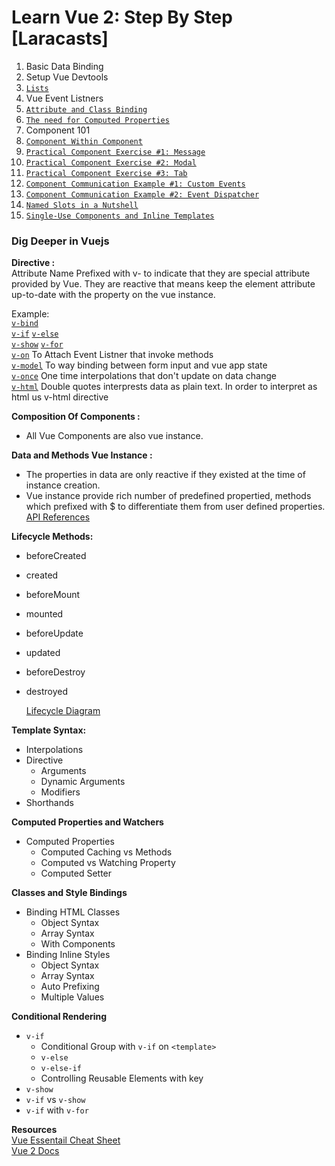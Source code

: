 # Learn Vue 2: Step By Step [Laracasts]

1. Basic Data Binding  
2. Setup Vue Devtools
3. <a target="_blank" href="https://github.com/prakhargvp/laracast_learn_vue-2/blob/master/list.html" >`Lists`</a>
4. Vue Event Listners
5. <a target="_blank" href="https://github.com/prakhargvp/laracast_learn_vue-2/blob/master/attribute_class-binding.html" >`Attribute and Class Binding`</a>
6.  <a target="_blank" href="https://github.com/prakhargvp/laracast_learn_vue-2/blob/master/computed_properties.html" >`The need for Computed Properties`</a>
7. Component 101
8.  <a target="_blank" href="https://github.com/prakhargvp/laracast_learn_vue-2/blob/master/component_within_component.html" >`Component Within Component`</a>
9.  <a target="_blank" href="https://github.com/prakhargvp/laracast_learn_vue-2/blob/master/message_component.html" >`Practical Component Exercise #1: Message`</a>
10.  <a target="_blank" href="https://github.com/prakhargvp/laracast_learn_vue-2/blob/master/modal_component.html" >`Practical Component Exercise #2: Modal`</a>
11.  <a target="_blank" href="https://github.com/prakhargvp/laracast_learn_vue-2/blob/master/tabs.html" >`Practical Component Exercise #3: Tab`</a>
12.  <a target="_blank" href="https://github.com/prakhargvp/laracast_learn_vue-2/blob/master/child_parent_communication-custom_event.html" >`Component Communication Example #1: Custom Events`</a>
13.  <a target="_blank" href="https://github.com/prakhargvp/laracast_learn_vue-2/blob/master/child_parent_communication-event_dispatcher.html" >`Component Communication Example #2: Event Dispatcher`</a>
14. <a target="_blank" href="https://github.com/prakhargvp/laracast_learn_vue-2/blob/master/named_slot.html">`Named Slots in a Nutshell`</a>
15. <a target="_blank" href="https://github.com/prakhargvp/laracast_learn_vue-2/blob/master/single_use_component-inline_template.html">`Single-Use Components and Inline Templates`</a>


### Dig Deeper in Vuejs
**Directive :**  
	Attribute Name Prefixed with v- to indicate that they are special attribute provided by Vue. They are reactive that means keep the element attribute up-to-date with the property on the vue instance.

Example:  
[`v-bind`]()  
[`v-if`]()
[`v-else`]()  
[`v-show`]()
[`v-for`]()  
[`v-on`]() To Attach Event Listner that invoke methods  
[`v-model`]() To way binding between form input and vue app state  
[`v-once`]() One time interpolations that don't update on data change  
[`v-html`](https://vuejs.org/v2/api/#v-html) Double quotes interprests data as plain text. In order to interpret as html us v-html directive     


**Composition Of Components :**
- All Vue Components are also vue instance.

**Data and Methods Vue Instance :**
- The properties in data are only reactive if they existed at the time of instance creation.
- Vue instance provide rich number of predefined propertied, methods which prefixed with $ to differentiate them from user defined properties.  
	[API References](https://vuejs.org/v2/api/#Instance-Properties)

**Lifecycle Methods:**  
- beforeCreated
- created
- beforeMount
- mounted
- beforeUpdate
- updated
- beforeDestroy
- destroyed

	[Lifecycle Diagram](https://vuejs.org/v2/guide/instance.html#Lifecycle-Diagram)

**Template Syntax:**  
- Interpolations
- Directive
	- Arguments
	- Dynamic Arguments
	- Modifiers
- Shorthands

**Computed Properties and Watchers**
- Computed Properties
	- Computed Caching vs Methods
	- Computed vs Watching Property
	- Computed Setter

**Classes and Style Bindings**  
- Binding HTML Classes
	- Object Syntax
	- Array Syntax
	- With Components
- Binding Inline Styles
	- Object Syntax
	- Array Syntax
	- Auto Prefixing
	- Multiple Values

**Conditional Rendering**  
- `v-if`
	- Conditional Group with `v-if` on `<template>`
	- `v-else`
	- `v-else-if`
	- Controlling Reusable Elements with key
- `v-show`
- `v-if` vs `v-show`
- `v-if` with `v-for` 
  
  

**Resources**  
[Vue Essentail Cheat Sheet](https://www.vuemastery.com/pdf/Vue-Essentials-Cheat-Sheet.pdf)  
[Vue 2 Docs](https://vuejs.org/v2/guide/)